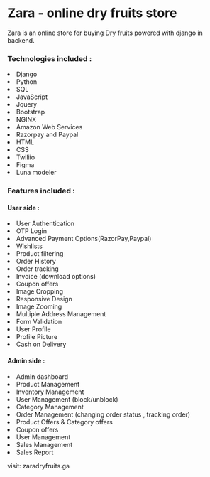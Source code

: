 # Zara - online dry fruits store 

Zara is an online store for buying Dry fruits powered with django in backend.

<h3>Technologies included :</h3>


<li> Django
<li> Python
<li> SQL
<li> JavaScript
<li> Jquery
<li> Bootstrap
<li> NGINX
<li> Amazon Web Services
<li> Razorpay and Paypal
<li> HTML
<li> CSS
<li> Twiliio
<li> Figma
<li> Luna modeler

<h3>Features included :</h3>

<h4>User side :</h4>
<li> User Authentication
<li> OTP Login
<li> Advanced Payment Options(RazorPay,Paypal)
<li> Wishlists
<li> Product filtering
<li> Order History
<li> Order tracking
<li> Invoice (download options)
<li> Coupon offers
<li> Image Cropping
<li> Responsive Design
<li> Image Zooming
<li> Multiple Address Management
<li> Form Validation
<li> User Profile
<li> Profile Picture
<li> Cash on Delivery

<h4>Admin side :</h4>
<li> Admin dashboard
<li> Product Management
<li> Inventory Management
<li> User Management (block/unblock)
<li> Category Management
<li> Order Management (changing order status , tracking order)
<li> Product Offers & Category offers
<li> Coupon offers
<li> User Management
<li> Sales Management
<li> Sales Report

visit: zaradryfruits.ga
